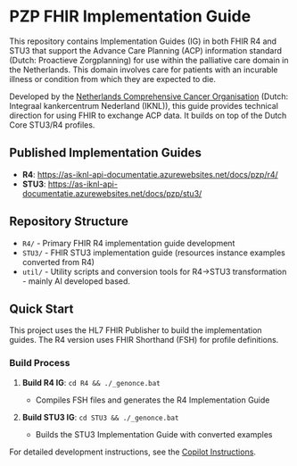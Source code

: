 # PZP FHIR Implementation Guide

This repository contains Implementation Guides (IG) in both FHIR R4 and STU3 that support the Advance Care Planning (ACP) information standard (Dutch: Proactieve Zorgplanning) for use within the palliative care domain in the Netherlands. This domain involves care for patients with an incurable illness or condition from which they are expected to die.

Developed by the [Netherlands Comprehensive Cancer Organisation](https://iknl.nl/en) (Dutch: Integraal kankercentrum Nederland (IKNL)), this guide provides technical direction for using FHIR to exchange ACP data. It builds on top of the Dutch Core STU3/R4 profiles.

## Published Implementation Guides

- **R4**: https://as-iknl-api-documentatie.azurewebsites.net/docs/pzp/r4/
- **STU3**: https://as-iknl-api-documentatie.azurewebsites.net/docs/pzp/stu3/

## Repository Structure

- `R4/` - Primary FHIR R4 implementation guide development
- `STU3/` - FHIR STU3 implementation guide (resources instance examples converted from R4)
- `util/` - Utility scripts and conversion tools for R4→STU3 transformation - mainly AI developed based.

## Quick Start

This project uses the HL7 FHIR Publisher to build the implementation guides. The R4 version uses FHIR Shorthand (FSH) for profile definitions.

### Build Process

1. **Build R4 IG**: `cd R4 && ./_genonce.bat`
   - Compiles FSH files and generates the R4 Implementation Guide
   
3. **Build STU3 IG**: `cd STU3 && ./_genonce.bat`
   - Builds the STU3 Implementation Guide with converted examples

For detailed development instructions, see the [Copilot Instructions](.github/copilot-instructions.md).
